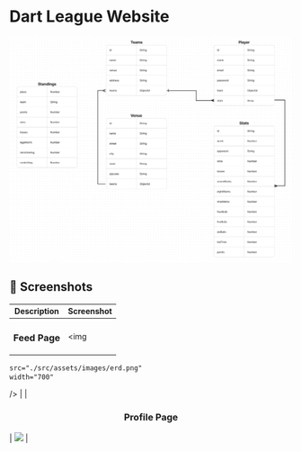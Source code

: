 # Dart League Website

<div id="header" align="center">

  <img src="./src/assets/images/erd.png" width="800" height="400">

</div>

## :camera_flash: Screenshots

|    Description     | Screenshot |
| :----------------: | ---------- |
| <h3>Feed Page</h3> | <img       |

    src="./src/assets/images/erd.png"
    width="700"

/> |
| <h3 align="center">Profile Page</h3> | <img
  src="https://github.com/profpan396/meet-your-classmates/raw/main/public/Screenshots/ProfilePage.png"
  width="700"
  /> |

